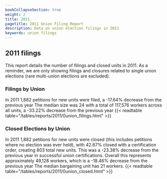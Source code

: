 ```yaml
---
bookCollapseSection: true
weight: 2
title: 2011
pagetitle: 2011 Union Filing Report
description: Data on union election filings in 2011
keywords: union filings
---
```


## 2011 filings

This report details the number of filings and closed units in 2011. As a reminder, we are only showing filings and closures related to single union elections (rare multi-union elections are excluded).

### Filings by Union
In 2011 1,882 petitions for new units were filed, a -17.64% decrease from the previous year The median size was 24 with a total of 117,576 workers across all units, a -33.22% decrease from the previous year
{{< readtable table="/tables/reports/2011/0union_filings.html" >}}

### Closed Elections by Union
In 2011 1,882 petitions for new units were closed (this includes petitions where no election was ever held), with 42.67% closed with a certification order, creating 803 total new units. This was a -23.38% decrease from the previous year in successful union certifications. Overall this represents approximately 49,128 workers, which is a -18.46% decrease from the previous year The median bargaining unit has 21 workers.
{{< readtable table="/tables/reports/2011/0union_closed.html" >}}
